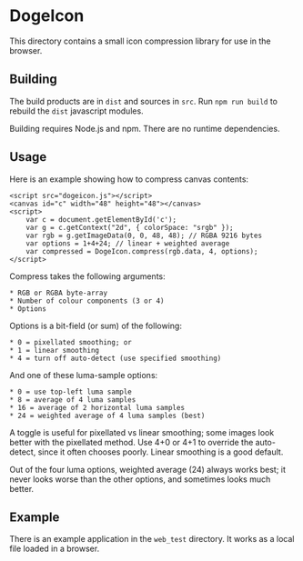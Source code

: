 # DogeIcon

This directory contains a small icon compression library for use in the browser.

## Building

The build products are in `dist` and sources in `src`.
Run `npm run build` to rebuild the `dist` javascript modules.

Building requires Node.js and npm.
There are no runtime dependencies.

## Usage

Here is an example showing how to compress canvas contents:

```
<script src="dogeicon.js"></script>
<canvas id="c" width="48" height="48"></canvas>
<script>
    var c = document.getElementById('c');
    var g = c.getContext("2d", { colorSpace: "srgb" });
    var rgb = g.getImageData(0, 0, 48, 48); // RGBA 9216 bytes
    var options = 1+4+24; // linear + weighted average
    var compressed = DogeIcon.compress(rgb.data, 4, options);
</script>
```

Compress takes the following arguments:

    * RGB or RGBA byte-array
    * Number of colour components (3 or 4)
    * Options

Options is a bit-field (or sum) of the following:

    * 0 = pixellated smoothing; or
    * 1 = linear smoothing
    * 4 = turn off auto-detect (use specified smoothing)

And one of these luma-sample options:

    * 0 = use top-left luma sample
    * 8 = average of 4 luma samples
    * 16 = average of 2 horizontal luma samples
    * 24 = weighted average of 4 luma samples (best)

A toggle is useful for pixellated vs linear smoothing; some images
look better with the pixellated method. Use 4+0 or 4+1 to override
the auto-detect, since it often chooses poorly.
Linear smoothing is a good default.

Out of the four luma options, weighted average (24) always works best;
it never looks worse than the other options, and sometimes looks
much better.

## Example

There is an example application in the `web_test` directory.
It works as a local file loaded in a browser.
